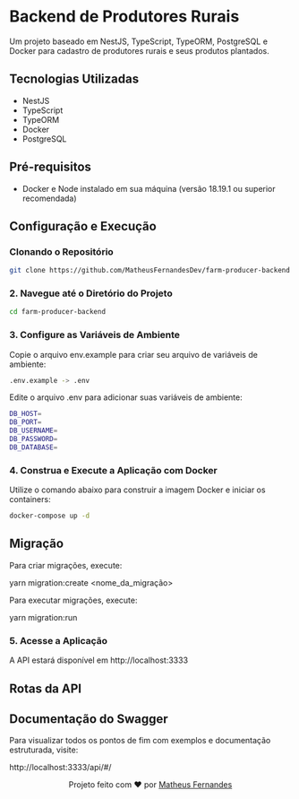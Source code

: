 # Backend de Produtores Rurais

Um projeto baseado em NestJS, TypeScript, TypeORM, PostgreSQL e Docker para cadastro de produtores rurais e seus produtos plantados.

## Tecnologias Utilizadas

- NestJS
- TypeScript
- TypeORM
- Docker
- PostgreSQL

## Pré-requisitos

- Docker e Node instalado em sua máquina (versão 18.19.1 ou superior recomendada)

## Configuração e Execução

### Clonando o Repositório

```bash
git clone https://github.com/MatheusFernandesDev/farm-producer-backend
```

### 2. Navegue até o Diretório do Projeto

```bash
cd farm-producer-backend
```

### 3. Configure as Variáveis de Ambiente

Copie o arquivo env.example para criar seu arquivo de variáveis de ambiente:

```bash
.env.example -> .env
```

Edite o arquivo .env para adicionar suas variáveis de ambiente:

```bash
DB_HOST=
DB_PORT=
DB_USERNAME=
DB_PASSWORD=
DB_DATABASE=
```

### 4. Construa e Execute a Aplicação com Docker

Utilize o comando abaixo para construir a imagem Docker e iniciar os containers:

```bash
docker-compose up -d
```

## Migração

Para criar migrações, execute:

yarn migration:create <nome_da_migração>

Para executar migrações, execute:

yarn migration:run

### 5. Acesse a Aplicação

A API estará disponível em http://localhost:3333

## Rotas da API

## Documentação do Swagger

Para visualizar todos os pontos de fim com exemplos e documentação estruturada, visite:

http://localhost:3333/api/#/

<p align="center">Projeto feito com ❤️ por <a href="https://www.linkedin.com/in/matheus-fernandes--devfull/">Matheus Fernandes</a></p>
